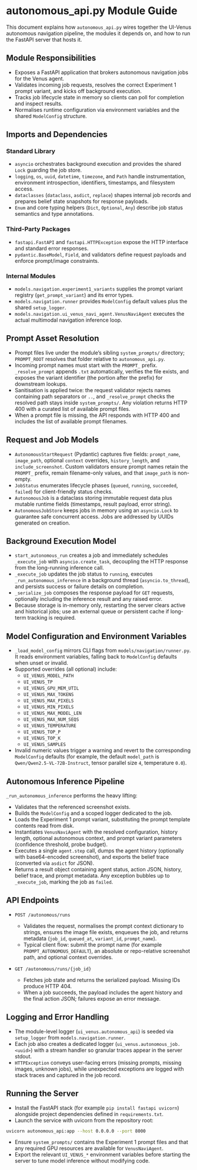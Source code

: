 # autonomous_api.py Module Guide

This document explains how `autonomous_api.py` wires together the UI-Venus autonomous navigation pipeline, the modules it depends on, and how to run the FastAPI server that hosts it.

## Module Responsibilities
- Exposes a FastAPI application that brokers autonomous navigation jobs for the Venus agent.
- Validates incoming job requests, resolves the correct Experiment 1 prompt variant, and kicks off background execution.
- Tracks job lifecycle state in memory so clients can poll for completion and inspect results.
- Normalises runtime configuration via environment variables and the shared `ModelConfig` structure.

## Imports and Dependencies

### Standard Library
- `asyncio` orchestrates background execution and provides the shared `Lock` guarding the job store.
- `logging`, `os`, `uuid`, `datetime`, `timezone`, and `Path` handle instrumentation, environment introspection, identifiers, timestamps, and filesystem access.
- `dataclasses` (`dataclass`, `asdict`, `replace`) shapes internal job records and prepares belief state snapshots for response payloads.
- `Enum` and core typing helpers (`Dict`, `Optional`, `Any`) describe job status semantics and type annotations.

### Third-Party Packages
- `fastapi.FastAPI` and `fastapi.HTTPException` expose the HTTP interface and standard error responses.
- `pydantic.BaseModel`, `Field`, and validators define request payloads and enforce prompt/image constraints.

### Internal Modules
- `models.navigation.experiment1_variants` supplies the prompt variant registry (`get_prompt_variant`) and its error types.
- `models.navigation.runner` provides `ModelConfig` default values plus the shared `setup_logger`.
- `models.navigation.ui_venus_navi_agent.VenusNaviAgent` executes the actual multimodal navigation inference loop.

## Prompt Asset Resolution
- Prompt files live under the module’s sibling `system_prompts/` directory; `PROMPT_ROOT` resolves that folder relative to `autonomous_api.py`.
- Incoming prompt names must start with the `PROMPT_` prefix. `_resolve_prompt` appends `.txt` automatically, verifies the file exists, and exposes the variant identifier (the portion after the prefix) for downstream lookups.
- Sanitisation is applied twice: the request validator rejects names containing path separators or `..`, and `_resolve_prompt` checks the resolved path stays inside `system_prompts/`. Any violation returns HTTP 400 with a curated list of available prompt files.
- When a prompt file is missing, the API responds with HTTP 400 and includes the list of available prompt filenames.

## Request and Job Models
- `AutonomousStartRequest` (Pydantic) captures five fields: `prompt_name`, `image_path`, optional `context` overrides, `history_length`, and `include_screenshot`. Custom validators ensure prompt names retain the `PROMPT_` prefix, remain filename-only values, and that `image_path` is non-empty.
- `JobStatus` enumerates lifecycle phases (`queued`, `running`, `succeeded`, `failed`) for client-friendly status checks.
- `AutonomousJob` is a dataclass storing immutable request data plus mutable runtime fields (timestamps, result payload, error string).
- `AutonomousJobStore` keeps jobs in memory using an `asyncio.Lock` to guarantee safe concurrent access. Jobs are addressed by UUIDs generated on creation.

## Background Execution Model
- `start_autonomous_run` creates a job and immediately schedules `_execute_job` with `asyncio.create_task`, decoupling the HTTP response from the long-running inference call.
- `_execute_job` updates the job status to `running`, executes `_run_autonomous_inference` in a background thread (`asyncio.to_thread`), and persists success or failure details on completion.
- `_serialize_job` composes the response payload for `GET` requests, optionally including the inference result and any raised error.
- Because storage is in-memory only, restarting the server clears active and historical jobs; use an external queue or persistent cache if long-term tracking is required.

## Model Configuration and Environment Variables
- `_load_model_config` mirrors CLI flags from `models/navigation/runner.py`. It reads environment variables, falling back to `ModelConfig` defaults when unset or invalid.
- Supported overrides (all optional) include:
  - `UI_VENUS_MODEL_PATH`
  - `UI_VENUS_TP`
  - `UI_VENUS_GPU_MEM_UTIL`
  - `UI_VENUS_MAX_TOKENS`
  - `UI_VENUS_MAX_PIXELS`
  - `UI_VENUS_MIN_PIXELS`
  - `UI_VENUS_MAX_MODEL_LEN`
  - `UI_VENUS_MAX_NUM_SEQS`
  - `UI_VENUS_TEMPERATURE`
  - `UI_VENUS_TOP_P`
  - `UI_VENUS_TOP_K`
  - `UI_VENUS_SAMPLES`
- Invalid numeric values trigger a warning and revert to the corresponding `ModelConfig` defaults (for example, the default `model_path` is `Qwen/Qwen2.5-VL-72B-Instruct`, tensor parallel size `4`, temperature `0.0`).

## Autonomous Inference Pipeline
`_run_autonomous_inference` performs the heavy lifting:
- Validates that the referenced screenshot exists.
- Builds the `ModelConfig` and a scoped logger dedicated to the job.
- Loads the Experiment 1 prompt variant, substituting the prompt template contents read from disk.
- Instantiates `VenusNaviAgent` with the resolved configuration, history length, optional autonomous context, and prompt variant parameters (confidence threshold, probe budget).
- Executes a single `agent.step` call, dumps the agent history (optionally with base64-encoded screenshot), and exports the belief trace (converted via `asdict` for JSON).
- Returns a result object containing agent status, action JSON, history, belief trace, and prompt metadata. Any exception bubbles up to `_execute_job`, marking the job as `failed`.

## API Endpoints
- `POST /autonomous/runs`
  - Validates the request, normalises the prompt context dictionary to strings, ensures the image file exists, enqueues the job, and returns metadata (`job_id`, `queued_at`, `variant_id`, `prompt_name`).
  - Typical client flow: submit the prompt name (for example `PROMPT_AUTONOMOUS_DEFAULT`), an absolute or repo-relative screenshot path, and optional context overrides.

- `GET /autonomous/runs/{job_id}`
  - Fetches job state and returns the serialized payload. Missing IDs produce HTTP 404.
  - When a job succeeds, the payload includes the agent history and the final action JSON; failures expose an error message.

## Logging and Error Handling
- The module-level logger (`ui_venus.autonomous_api`) is seeded via `setup_logger` from `models.navigation.runner`.
- Each job also creates a dedicated logger (`ui_venus.autonomous_job.<uuid>`) with a stream handler so granular traces appear in the server stdout.
- `HTTPException` conveys user-facing errors (missing prompts, missing images, unknown jobs), while unexpected exceptions are logged with stack traces and captured in the job record.

## Running the Server
- Install the FastAPI stack (for example `pip install fastapi uvicorn`) alongside project dependencies defined in `requirements.txt`.
- Launch the service with uvicorn from the repository root:

```bash
uvicorn autonomous_api:app --host 0.0.0.0 --port 8000
```

- Ensure `system_prompts/` contains the Experiment 1 prompt files and that any required GPU resources are available for `VenusNaviAgent`.
- Export the relevant `UI_VENUS_*` environment variables before starting the server to tune model inference without modifying code.
